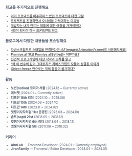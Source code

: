 
<span style="color:#4E5968; font-size:10px;">

### 회고를 주기적으로 진행해요
- [여러 프로덕트를 마주하며 느꼈던 프로덕트에 대한 고찰](https://klmhyeonwooo.tistory.com/172)<br>
- [프로젝트를 진행하면서 오너쉽을 가져야하는 이유들](https://klmhyeonwooo.tistory.com/149)<br>
- [개발자는 내가 만드는 제품에 대한 애정을 가져야한다](https://klmhyeonwooo.tistory.com/122)<br>
- [4월이 되서야 하는 프론트엔드 회고](https://klmhyeonwooo.tistory.com/167)<br>

### 블로그에서 다양한 내용들을 포스팅해요
- [자바스크립트로 스타일을 변경한다면 rAF(requestAnimationFrame)를 사용해보세요!](https://klmhyeonwooo.tistory.com/198)<br>
- [Promise.all 말고 Promise.allSettled는 어떤가요?](https://klmhyeonwooo.tistory.com/197)<br>
- [선언적 프로그래밍에 대한 착각과 오해를 읽고](https://klmhyeonwooo.tistory.com/195)<br>
- [&quot;왜 이 변수의 값이 그대로지?&quot; 자바스크립트 모듈의 싱글톤 이야기](https://klmhyeonwooo.tistory.com/194)<br>
- [Object.freeze 만으로는 객체 동결이 불가하다?](https://klmhyeonwooo.tistory.com/193)<br>


### 활동
- **노션(notion) 코리아 서울** (2024.12 ~ Currently active)
- **데브챗** (2024.01 ~ Currently active)
- **디프만 16th 리더** (2024.10 ~ 2025.06)
- **디프만 15th** (2024.06 ~ 2024.10)
- **디프만 14th** (2023.11 ~ 2024.02)
- **멋쟁이사자처럼 11st 운영진** (2023.03 ~ 2024.10)
- **솝트(sopt) 21st** (2018.05 ~ 2018.12)
- **멋쟁이사자처럼 6th 리더** (2018.04 ~ 2018.12)
- **멋쟁이사자처럼 5th** (2017.06 ~ 2018.02)

### 커리어
- **AhnLab** — Frontend Developer (2024.01 ~ Currently employed)
- **JiranFamily** — Frontend / Editor Developer (2023.04 ~ 2024.01)
